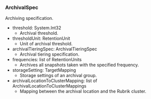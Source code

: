 ### ArchivalSpec
Archiving specification.

- threshold: System.Int32
  - Archival threshold.
- thresholdUnit: RetentionUnit
  - Unit of archival threshold.
- archivalTieringSpec: ArchivalTieringSpec
  - Archival tiering specification.
- frequencies: list of RetentionUnits
  - Archives all snapshots taken with the specified frequency.
- storageSetting: TargetMapping
  - Storage settings of an archival group.
- archivalLocationToClusterMapping: list of ArchivalLocationToClusterMappings
  - Mapping between the archival location and the Rubrik cluster.

